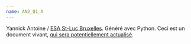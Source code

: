 ```yaml
---
name: AN2_Q1_A
---
```


Yannick Antoine / [ESA St-Luc Bruxelles](http://www.stluc-bruxelles-esa.be/Arts-numeriques). Généré avec Python.
Ceci est un document vivant, [qui sera potentiellement actualisé](https://github.com/stluc-an/2122_an2_3themes/commits/main).